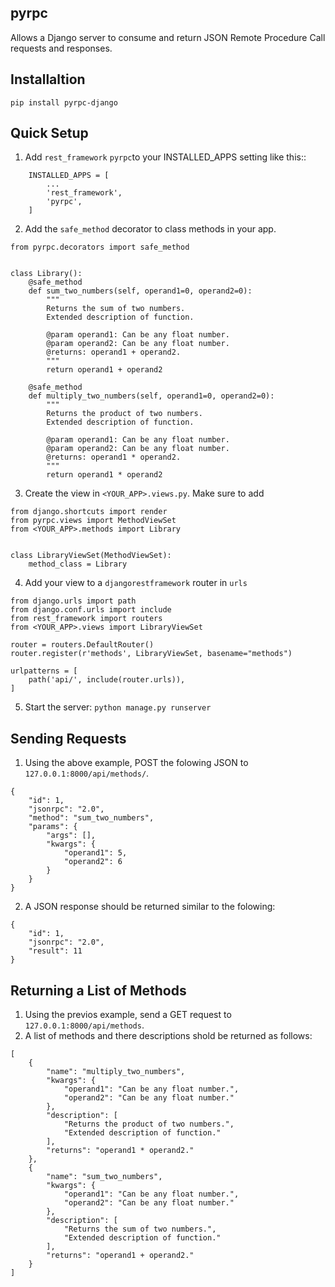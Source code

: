 ## pyrpc

Allows a Django server to consume and return JSON Remote Procedure Call requests and responses.

## Installaltion

`pip install pyrpc-django`

## Quick Setup

1. Add `rest_framework` `pyrpc`to your INSTALLED_APPS setting like this::
```
    INSTALLED_APPS = [
        ...
        'rest_framework',
        'pyrpc',
    ]
  ```
  
2. Add the `safe_method` decorator to class methods in your app.

```
from pyrpc.decorators import safe_method


class Library():
    @safe_method
    def sum_two_numbers(self, operand1=0, operand2=0):
        """ 
        Returns the sum of two numbers. 
        Extended description of function. 

        @param operand1: Can be any float number.
        @param operand2: Can be any float number.
        @returns: operand1 + operand2. 
        """
        return operand1 + operand2
        
    @safe_method
    def multiply_two_numbers(self, operand1=0, operand2=0):
        """ 
        Returns the product of two numbers. 
        Extended description of function.

        @param operand1: Can be any float number.
        @param operand2: Can be any float number.
        @returns: operand1 * operand2. 
        """
        return operand1 * operand2
```

3. Create the view in `<YOUR_APP>.views.py`. Make sure to add

```
from django.shortcuts import render
from pyrpc.views import MethodViewSet
from <YOUR_APP>.methods import Library


class LibraryViewSet(MethodViewSet):
    method_class = Library
```

4. Add your view to a `djangorestframework` router in `urls`

```
from django.urls import path
from django.conf.urls import include
from rest_framework import routers
from <YOUR_APP>.views import LibraryViewSet

router = routers.DefaultRouter()
router.register(r'methods', LibraryViewSet, basename="methods")

urlpatterns = [
    path('api/', include(router.urls)),
]
```

5. Start the server: `python manage.py runserver`

## Sending Requests

1. Using the above example, POST the folowing JSON to `127.0.0.1:8000/api/methods/`.

```
{
	"id": 1,
	"jsonrpc": "2.0",
	"method": "sum_two_numbers",
	"params": {
		"args": [],
		"kwargs": {
			"operand1": 5,
			"operand2": 6
		}
	}
}
```

2. A JSON response should be returned similar to the folowing:

```
{
    "id": 1,
    "jsonrpc": "2.0",
    "result": 11
}
```

## Returning a List of Methods

1. Using the previos example, send a GET request to `127.0.0.1:8000/api/methods`.
2. A list of methods and there descriptions shold be returned as follows:

```
[
    {
        "name": "multiply_two_numbers",
        "kwargs": {
            "operand1": "Can be any float number.",
            "operand2": "Can be any float number."
        },
        "description": [
            "Returns the product of two numbers.",
            "Extended description of function."
        ],
        "returns": "operand1 * operand2."
    },
    {
        "name": "sum_two_numbers",
        "kwargs": {
            "operand1": "Can be any float number.",
            "operand2": "Can be any float number."
        },
        "description": [
            "Returns the sum of two numbers.",
            "Extended description of function."
        ],
        "returns": "operand1 + operand2."
    }
]
```
